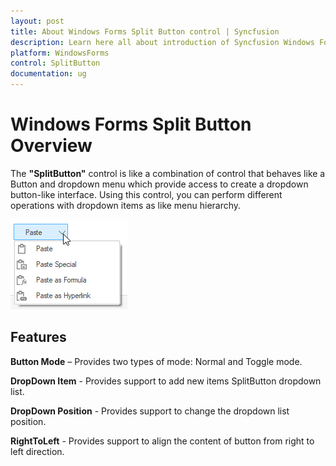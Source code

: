 ```yaml
---
layout: post
title: About Windows Forms Split Button control | Syncfusion
description: Learn here all about introduction of Syncfusion Windows Forms Split Button control, its elements and more details.
platform: WindowsForms
control: SplitButton 
documentation: ug
---
```


# Windows Forms Split Button Overview

The **"SplitButton"** control is like a combination of control that behaves like a Button and dropdown menu which provide access to create a dropdown button-like interface. Using this control, you can perform different operations with dropdown items as like menu hierarchy. 

![WindowsForms Split Button Overview](overview_images/windowsforms-split-button-overview.png)

## Features

**Button Mode** – Provides two types of mode: Normal and Toggle mode.

**DropDown Item** - Provides support to add new items SplitButton dropdown list.

**DropDown Position** - Provides support to change the dropdown list position.

**RightToLeft** - Provides support to align the content of button from right to left direction.